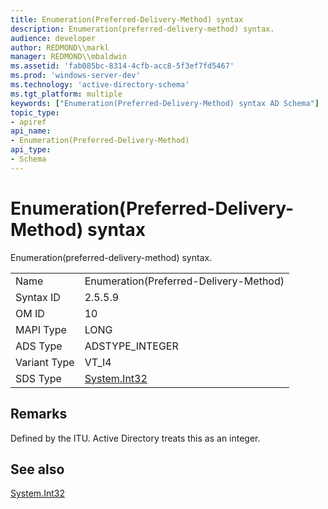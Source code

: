```yaml
---
title: Enumeration(Preferred-Delivery-Method) syntax
description: Enumeration(preferred-delivery-method) syntax.
audience: developer
author: REDMOND\\markl
manager: REDMOND\\mbaldwin
ms.assetid: 'fab085bc-8314-4cfb-acc8-5f3ef7fd5467'
ms.prod: 'windows-server-dev'
ms.technology: 'active-directory-schema'
ms.tgt_platform: multiple
keywords: ["Enumeration(Preferred-Delivery-Method) syntax AD Schema"]
topic_type:
- apiref
api_name:
- Enumeration(Preferred-Delivery-Method)
api_type:
- Schema
---
```


# Enumeration(Preferred-Delivery-Method) syntax

Enumeration(preferred-delivery-method) syntax.



|              |                                                                           |
|--------------|---------------------------------------------------------------------------|
| Name         | Enumeration(Preferred-Delivery-Method)                                    |
| Syntax ID    | 2.5.5.9                                                                   |
| OM ID        | 10                                                                        |
| MAPI Type    | LONG                                                                      |
| ADS Type     | ADSTYPE\_INTEGER                                                          |
| Variant Type | VT\_I4                                                                    |
| SDS Type     | [System.Int32](http://msdn.microsoft.com/library/system.int32.aspx) |



## Remarks

Defined by the ITU. Active Directory treats this as an integer.

## See also

<dl> <dt>

[System.Int32](http://msdn.microsoft.com/library/system.int32.aspx)
</dt> </dl>

 

 




